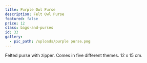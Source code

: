 ```yaml
---
title: Purple Owl Purse
description: Felt Owl Purse
featured: false
price: 12
class: bags-and-purses
id: 33
gallery:
  - pic_path: /uploads/purple purse.png
---
```



Felted purse with zipper. Comes in five different themes. 12 x 15 cm.
